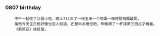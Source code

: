 ### 0807 birthday
```
    中午一起吃了沙县小吃，晚上711买了一根玉米一个鸡蛋一根烤肠两瓶酸奶。
    虽然今天生日但好像也没人知道，还是早点睡觉吧，昨晚喝了一杯抹茶三四点才睡着。
    《莉莉安》徐佳莹。
```
